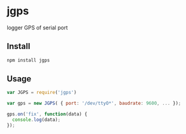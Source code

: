# jgps

logger GPS of serial port

## Install

```bash
npm install jgps
```

## Usage

```javascript
var JGPS = require('jgps')

var gps = new JGPS( { port: '/dev/ttyO*', baudrate: 9600, ... });

gps.on('fix', function(data) {
  console.log(data);
});
```

